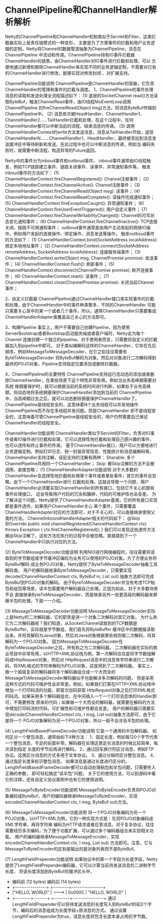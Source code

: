 # ChannelPipeline和ChannelHandler解析解析
Netty的ChannelPipeline和ChannelHandler机制类似于Servlet和Filter，这类拦截器实际上是责任链模式的一种变形，
主要是为了方便事件的拦截和用户业务逻辑的定制。Netty将Channel的数据管道抽象为ChannelPipeline，消息在ChannelPipeline
中流动和传递。ChannelPipeline持有IO事件拦截器ChannelHandler的链表，由ChannelHandler对IO事件进行拦截和处理，可以
方便地通过新增和删除ChannelHandler来实现不同的业务逻辑定制，不需要对已有的ChannelHandler进行修改，能够实现对修改封闭
、对扩展支持。

ChannelPipeline功能说明
ChannelPipeline是ChannelHandler的容器，它负责ChannelHandler的管理和事件的拦截与调度。
1、ChannelPipeline的事件处理
消息的读取和发送处理全流程描述如下：
(1) 底层的SocketChannel read()方法读取ByteBuf，触发ChannelRead事件，由IO线程NioEventLoop调用ChannelPipeline
的fireChannelRead(Object msg)方法，将消息ByteBuf传输到ChannelPipeline中。
(2) 消息依次被HeadHandler、ChannelHandler1、ChannelHandler2......TailHandler拦截和处理，在这个过程中，任何
ChannelHandler都可以中断当前的流程，结束消息的传递。
(3) 调用ChannelHandlerContext的write方法发送消息，消息从TailHandler开始，途径ChannelHandlerN......
ChannelHandler1、HeadHandler，最终被添加到消息发送缓冲区中等待刷新和发送，在此过程中也可以中断消息的传递，例如当
编码失败时，就需要中断流程，构造异常的Future返回。

Netty中的事件分为inboud事件和outboud事件。
inboud事件通常由IO线程触发，例如TCP链路建立事件、链路关闭事件、读事件、异常通知事件等。
触发inboud事件的方法如下：
(1) ChannelHandlerContext.fireChannelRegistered(): Channel注册事件；
(2) ChannelHandlerContext.fireChannelActive(): Channel注册事件；
(3) ChannelHandlerContext.fireChannelRead(Object msg): 读事件；
(4) ChannelHandlerContext.fireChannelReadComplete(): 读操作完成通知事件；
(5) ChannelHandlerContext.fireExceptionCaught(): 异常通知事件；
(6) ChannelHandlerContext.fireUserEventTriggered(): 用户自定义事件；
(7) ChannelHandlerContext.fireChannelWritabilityChanged(): Channel的可写状态变化通知事件；
(8) ChannelHandlerContext.fireChannelInactive(): TCP连接关闭，链路不可用通知事件；
outboud事件通常是由用户主动发起的网络IO操作，例如用户发起的连接操作、绑定操作、消息发送等操作。
触发outboud事件的方法如下：
(1) ChannelHandlerContext.bind(SocketAddress localAddress): 绑定本地地址事件；
(2) ChannelHandlerContext.connect(SocketAddress remoteAddress, SocketAddress localAddress): 连接服务端事件；
(3) ChannelHandlerContext.write(Object msg, ChannelPromise promise): 发送事件；
(4) ChannelHandlerContext.flush(): 刷新事件；
(5) ChannelHandlerContext.disconnect(ChannelPromise promise): 断开连接事件；
(6) ChannelHandlerContext.read(): 读事件；
(7) ChannelHandlerContext.close(ChannelPromise promise): 关闭当前Channel事件；

2、自定义拦截器
ChannelPipeline通过ChannelHandler接口来实现事件的拦截和处理，由于ChannelHandler中的事件种类繁多，不同的ChannelHandler
可能只需要关心其中的某一个或者几个事件，所以，通常ChannelHandler只需要集成ChannelHandlerAdapter类覆盖自己关心的方法即可。

3、构建Pipeline
事实上，用户不需要自己创建Pipeline，因为使用ServerBootstrap或者Bootstrap启动服务端或者客户端时，Netty会为每个Channel
连接创建一个独立的pipeline。对于使用者而言，只需要将自定义的拦截器加入到pipeline中即可。
对于类似编解码这样的ChannelHandler，它存在先后顺序，例如MessageToMessageDecoder，在它之前往往需要有ByteToMessageDecoder
将ByteBuf解码为对象，然后对对象进行二次解码得到最终的POJO对象。Pipeline支持指定位置添加或删除拦截器。

4、ChannelPipeline的主要特性
ChannelPipeline支持运行态动态的添加或者删除ChannelHandler，在某些场景下这个特性非常有用。例如当业务高峰期需要对系统
做拥塞保护时，就可以根据当前的系统时间进行判断，如果处于业务高峰期，则动态地将系统拥塞保护ChannelHandler添加到当前的
ChannelPipeline中，当高峰期过去之后，就可以动态删除拥塞保护ChannelHandler了。
ChannelPipeline是线程安全的，这意味着N个业务线程可以并发地操作ChannelPipeline而不存在多线程并发问题。但是ChannelHandler
却不是线程安全的，这意味着尽管ChannelPipeline是线程安全的，用户仍然需要自己保证ChannelHandler的线程安全。


ChannelHandler功能说明
ChannelHandler类似于Servlet的Filter，负责对IO事件或者IO操作进行拦截和处理，它可以选择性地拦截和处理自己感兴趣的事件，
也可以透传和终止事件的传递。
基于ChannelHandler接口，用户可以方便地进行业务逻辑定制，例如打印日志、统一封装异常信息、性能统计和消息编解码等。
ChannelHandler支持注解，目前支持的注解有两种：
Sharable: 多个ChannelPipeline共用同一个ChannelHandler；
Skip: 被Skip注解的方法不会被调用，直接忽略；
(1) ChannelHandlerAdapter功能说明
对于大多数的ChannelHandler会选择性地拦截和处理某个事件或者某些事件，其它的事件会忽略，由下一个ChannelHandler进行
拦截和处理。这就会导致一个问题，用户ChannelHandler必须要实现ChannelHandler的所有接口，包括它不关心的那些事件处理接口，
这会导致用户代码的冗余和臃肿，代码的可维护性也会变差。
为了解决这个问题，Netty提供了ChannelHandlerAdapter基类，它的所有接口实现都是事件透传，如果用户ChannelHandler关心
某个事件，只需要覆盖ChannelHandlerAdapter对应的方法即可，对于不关心的，可以直接继承使用父类的方法。
ChannelInboundHandlerAdapter相关的代码如下：
    @Skip
    @Override
    public void channelRegistered(ChannelHandlerContext ctx) throws Exception {
        ctx.fireChannelRegistered();
    }
我们可以发现这些透传方法被@Skip注解了，这些方法在执行的过程中会被忽略，直接跳到下一个ChannelHandler中只执行对应的方法。

(2) ByteToMessageDecoder功能说明
利用NIO进行网络编程时，往往需要将读取到的字节数组或字节缓冲区编码为业务可以使用的POJO对象。为了方便业务将ByteBuf解码
成业务POJO对象，Netty提供了ByteToMessageDecoder抽象工具解码类。
用户的解码器继承ByteToMessageDecoder，只需要实现decode(ChannelHandlerContext ctx, ByteBuf in, List<Object> out)
抽象方法即可完成ByteBuf到POJO对象的解码。
由于ByteToMessageDecoder并没有考虑TCP粘包和组包等场景，读半包需要用户解码器自己处理。正因为如此，对于大多数场景不会
直接继承ByteToMessageDecoder，而是继承另外一些更高级的解码器来屏蔽半包的处理，下面一一介绍。

(3) MessageToMessageDecoder功能说明
MessageToMessageDecoder实际上是Netty的二次解码器，它的职责是讲一个对象二次解码对其它对象。
为什么称它为二次解码器呢？我们知道，从SocketChannel读取到的TCP数据是ByteBuffer，实际就是字节数组，我们首先将ByteBuffer
缓冲区中的数据报读取出来，并将其解码为Java对象，然后对Java对象根据某些规则做二次解码，将其解码为一个POJO对象。
因为MessageToMessageDecoder在ByteToMessageDecoder之后，所有称之为二次解码器。
二次解码器在实际的商业项目中非常有用，以HTTP+XML协议栈为例，第一次解码往往是将字节数组解码成HttpRequest对象，然后对
HttpRequest消息中的消息体字符串进行二次解码，将XML格式的字符串解码为POJO对象，这就用到了二次解码器。
事实上，做一个超级复杂的解码器将多个解码器组合成一个大而全的MessageToMessageDecoder解码器似乎也能解决多次解码的问题，
但是采用这种方式的代码可维护性会非常差。例如，如果我们打算在HTTP+XML协议栈中增加一个打印码流的功能，即首次加码获取
HttpRequest对象之后打印XML格式的码流。如果采用多个解码器组合，在中间插入一个一个打印消息体的Handler即可，不需要修改
原来的代码；如果做一个大而全的解码器，就需要在解码的方法中增加打印码流的代码，可扩展性和可维护性都会变差。
用户的解码器只需要实现decode(ChannelHandlerContext ctx, I msg, List<Object> out)抽象方法即可，由于它是将一个
POJO对象解码为另一个POJO对象，所以一般不会涉及半包的处理。

(4) LengthFieldBasedFrameDecoder功能说明
它是一个通用的半包解码器。
如何区分一个整包消息，通常由如下4种方法：
1、固定长度，例如每120个字节代表一个整包消息，不足的前面补零。解码器在处理这类定长消息的时候比较简单，每次读到指定
长度的字节后再进行解码。
2、通过回车换行符区分消息，例如FTP协议。这类区分消息的方式多用于文本协议。
3、通过分隔符区分整包消息。
4、通过指定长度来标识整包消息。
如果消息是通过长度进行区分的，LengthFieldBasedFrameDecoder都可以自动处理粘包和半包问题，只需要传入正确的参数，
即可轻松搞定"读半包"问题。
关于它的使用方法，可以到源码中看它的注释，还有自定义协议案例中也有它的使用说明。

(5) MessageToByteEncoder功能说明
MessageToByteEncoder负责将POJO对象编码成ByteBuf，用户的编码器继承MessageToByteEncoder，实现
encode(ChannelHandlerContext ctx, I msg, ByteBuf out)方法。

(6) MessageToMessageEncoder功能说明
将一个POJO对象编码为另一个POJO对象，以HTTP+XML为例，它的一种实现方式是：先将POJO对象编码成XML字符串，再将字符串
编码为HTTP请求或者应答消息。对于复杂协议，往往需要经历多次编码，为了便于功能扩展，可以通过多个编码器组合来实现相关功能。
用户的编码器继承MessageToMessageEncoder，实现encode(ChannelHandlerContext ctx, I msg, List<Object> out)
方法即可。注意，它与MessageToByteEncoder的区别是输出的是对象列表而不是ByteBuf。

(7) LengthFieldPrepender功能说明
如果协议中的第一个字段为长度字段，Netty提供了LengthFieldPrepender编码器，它可以计算当前待发送消息的二进制字节长度，
将该长度添加到ByteBuf的缓冲区头中，
 * 编码前 (12 bytes)         编码后 (14 bytes)
 * +----------------+      +--------+----------------+
 * |"HELLO, WORLD"  | ---> | 0x000C | "HELLO, WORLD" |
 * +--------+-------+      +--------+----------------+
通过LengthFieldPrepender可以将待发送消息的长度写入到ByteBuf的前2个字节，编码后的消息组成为长度字段+原消息的方式。
通过设置LengthFieldPrepender为true，消息长度将包含长度本身占用的字节数。